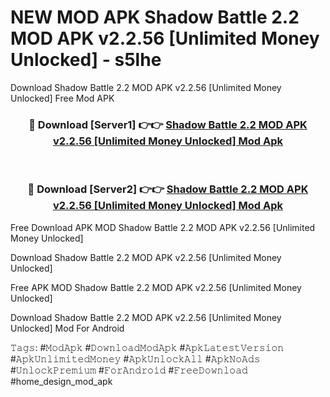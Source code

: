 # NEW MOD APK Shadow Battle 2.2 MOD APK v2.2.56 [Unlimited Money Unlocked] - s5lhe
Download Shadow Battle 2.2 MOD APK v2.2.56 [Unlimited Money Unlocked] Free Mod APK

<div align="center">
<h3>🔴 Download [Server1] 👉👉 <a href="https://apk-comot.site?title=Shadow_Battle_2.2_MOD_APK_v2.2.56_[Unlimited_Money_Unlocked]">Shadow Battle 2.2 MOD APK v2.2.56 [Unlimited Money Unlocked] Mod Apk</a></h3><br>

<h3>🔴 Download [Server2] 👉👉 <a href="https://apk-comot.site?title=Shadow_Battle_2.2_MOD_APK_v2.2.56_[Unlimited_Money_Unlocked]">Shadow Battle 2.2 MOD APK v2.2.56 [Unlimited Money Unlocked] Mod Apk</a></h3>
</div>


Free Download APK MOD Shadow Battle 2.2 MOD APK v2.2.56 [Unlimited Money Unlocked]

Download Shadow Battle 2.2 MOD APK v2.2.56 [Unlimited Money Unlocked] 

Free APK MOD Shadow Battle 2.2 MOD APK v2.2.56 [Unlimited Money Unlocked] 

Download Shadow Battle 2.2 MOD APK v2.2.56 [Unlimited Money Unlocked] Mod For Android

𝚃𝚊𝚐𝚜: #𝙼𝚘𝚍𝙰𝚙𝚔 #𝙳𝚘𝚠𝚗𝚕𝚘𝚊𝚍𝙼𝚘𝚍𝙰𝚙𝚔 #𝙰𝚙𝚔𝙻𝚊𝚝𝚎𝚜𝚝𝚅𝚎𝚛𝚜𝚒𝚘𝚗 #𝙰𝚙𝚔𝚄𝚗𝚕𝚒𝚖𝚒𝚝𝚎𝚍𝙼𝚘𝚗𝚎𝚢 #𝙰𝚙𝚔𝚄𝚗𝚕𝚘𝚌𝚔𝙰𝚕𝚕 #𝙰𝚙𝚔𝙽𝚘𝙰𝚍𝚜 #𝚄𝚗𝚕𝚘𝚌𝚔𝙿𝚛𝚎𝚖𝚒𝚞𝚖 #𝙵𝚘𝚛𝙰𝚗𝚍𝚛𝚘𝚒𝚍 #𝙵𝚛𝚎𝚎𝙳𝚘𝚠𝚗𝚕𝚘𝚊𝚍 #home_design_mod_apk